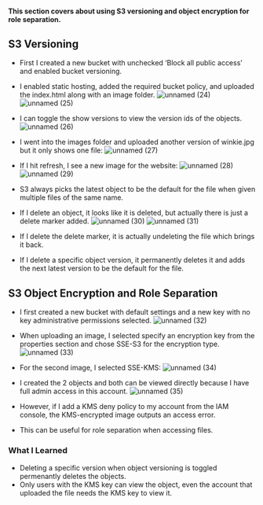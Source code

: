 #### This section covers about using S3 versioning and object encryption for role separation.

## S3 Versioning
* First I created a new bucket with unchecked ‘Block all public access’ and enabled bucket versioning.
* I enabled static hosting, added the required bucket policy, and uploaded the index.html along with an image folder.
![unnamed (24)](https://github.com/yehjuneheo/AWS_HOL/assets/51499085/a1937dd9-702d-48ad-a763-55e343025aba)
![unnamed (25)](https://github.com/yehjuneheo/AWS_HOL/assets/51499085/4f8f62dd-4e0d-4d65-b1e6-5fec3495f269)

* I can toggle the show versions to view the version ids of the objects.
![unnamed (26)](https://github.com/yehjuneheo/AWS_HOL/assets/51499085/badaf2bf-7cab-4e91-a302-cf6a465e90da)

* I went into the images folder and uploaded another version of winkie.jpg but it only shows one file:
![unnamed (27)](https://github.com/yehjuneheo/AWS_HOL/assets/51499085/1de10da6-85d4-4322-8503-8d81b8d902e9)

* If I hit refresh, I see a new image for the website:
![unnamed (28)](https://github.com/yehjuneheo/AWS_HOL/assets/51499085/29506844-ae59-489f-ae9b-0b59de7a76b1)
![unnamed (29)](https://github.com/yehjuneheo/AWS_HOL/assets/51499085/60af6bc5-7810-459a-bcb0-bea4e21165e4)

* S3 always picks the latest object to be the default for the file when given multiple files of the same name.

* If I delete an object, it looks like it is deleted, but actually there is just a delete marker added.
![unnamed (30)](https://github.com/yehjuneheo/AWS_HOL/assets/51499085/8a568f25-3835-46d5-971c-901070645bf5)
![unnamed (31)](https://github.com/yehjuneheo/AWS_HOL/assets/51499085/ad521e6a-efe3-402b-b5a8-4977c78cd581)

* If I delete the delete marker, it is actually undeleting the file which brings it back.
* If I delete a specific object version, it permanently deletes it and adds the next latest version to be the default for the file.

## S3 Object Encryption and Role Separation
* I first created a new bucket with default settings and a new key with no key administrative permissions selected.
![unnamed (32)](https://github.com/yehjuneheo/AWS_HOL/assets/51499085/9e2e345b-cd2e-42f0-8b9f-b1263922fbf1)

* When uploading an image, I selected specify an encryption key from the properties section and chose SSE-S3 for the encryption type.
![unnamed (33)](https://github.com/yehjuneheo/AWS_HOL/assets/51499085/3c2b94a7-61c8-4767-85eb-4c15bfc9ce7f)

* For the second image, I selected SSE-KMS:
![unnamed (34)](https://github.com/yehjuneheo/AWS_HOL/assets/51499085/060e98f0-c7e2-4c37-b7b3-ddcc91e99f7f)

* I created the 2 objects and both can be viewed directly because I have full admin access in this account.
![unnamed (35)](https://github.com/yehjuneheo/AWS_HOL/assets/51499085/d84e7fb0-4f8a-49c1-b218-4cef490006ee)

* However, if I add a KMS deny policy to my account from the IAM console, the KMS-encrypted image outputs an access error.
* This can be useful for role separation when accessing files.

### What I Learned
* Deleting a specific version when object versioning is toggled permenantly deletes the objects.
* Only users with the KMS key can view the object, even the account that uploaded the file needs the KMS key to view it.
